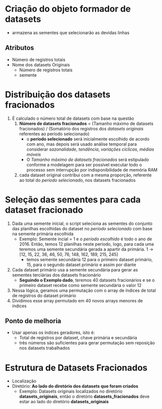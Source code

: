 # Criação do objeto formador de datasets
- armazena as sementes que selecionarão as devidas linhas
## Atributos
-   Número de registros totais
- Nome dos datasets Originais
  - Número de registros totais
  - semente
# Distribuição dos datasets fracionados
1. É calculado o número total de datasets com base na questão
   1. **Número de datasets fracionados** = (Tamanho máximo de datasets fracionados) / (Somatório dos registros dos *datasets originais* referentes ao período selecionado)
      - o **período selecionado** será inicialmente escolhido de acordo com ano, mas depois será usado análise temporal para considerar *sazonalidade*, *tendência*, *variáções cíclicas*, *médias móveis*
      - O *Tamanho máximo de datasets fracionados* será estipulado conforme a modelagem para ser possível executar todo o processo sem interrupção por indisponibilidade de memória RAM
   2.  cada dataset original contribui com a mesma proporção, referente ao total do *período selecionado*, nos datasets fracionados
# Seleção das sementes para cada dataset fracionado
1. Dada uma semente inicial, o script seleciona as sementes do conjunto das planilhas escolhidas do dataset no *período selecionado* com base na semente primária escolhida
   - Exemplo: Semente incial = 1 e o *período escolhido* é todo o ano de 2016. Então, temos 12 planilhas neste período, logo, para cada uma teremos uma semente secundária gerada a apartir da primária. 1 -> [12,  15,  22,  36,  46,  50,  76, 148, 162, 189, 215, 245]
     - temos semente secundária 12 para o primeiro dataset primário, 15, para o segundo dataset primário e assim por diante
2. Cada dataset primário usa a semente secundária para gerar as sementes terciárias dos datasets fracionário
    - **Seguindo o Exemplo dado**, teremos 40 datasets fracionários e se o primeiro dataset recebe como semente secundária o valor 12
3. Nessa lógica, geramos uma permutação com o array de índices de total de registros do dataset primário
4. Dividimos esse array permutado em 40 novos arrays menores de índices
## Ponto de melhoria
- Usar apenas os índices geradores, isto é:
  - Total de registros por dataset, chave primária e secundária
  - três números são suficientes para gerar permutação sem reposição nos datasets trabalhados
# Estrutura de Datasets Fracionados
-  Localização
  - Diretório: **Ao lado do diretório dos datasets que foram criados**
    - Exemplo: Datasets originais localizados no diretório **datasets_originais**, então o diretório **datasets_fracionados** deve estar ao lado do diretório **datasets_originais**
